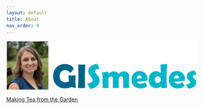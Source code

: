 ```yaml
---
layout: default
title: About
nav_order: 9
---
```


<img src = "https://github.com/megsmedes/GISmedes/blob/main/GISmedeslogo.png?raw=true" alt = "photo and logo">

<a href="https://megsmedes.github.io/lab601.html" title ="Making Tea from the Garden">Making Tea from the Garden</a>
